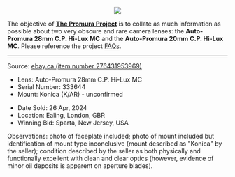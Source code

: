 <p align="center">
   <img src="https://user-images.githubusercontent.com/110672536/183131595-afeb1dec-1c84-436c-9a50-90468f9ec3ec.png">
</p>

<p>
   The objective of <b><a href="https://github.com/martbetz/The-Promura-Project/blob/main/README.md">The Promura Project</a></b> is to collate as much information as possible about two very obscure and rare camera lenses: the <b>Auto-Promura 28mm C.P. Hi-Lux MC</b> and the <b>Auto-Promura 20mm C.P. Hi-Lux MC</b>. Please reference the project <a href="https://github.com/martbetz/The-Promura-Project/blob/main/FAQs.md">FAQs</a>.

---

Source: [ebay.ca (item number 276431953969)](https://www.ebay.ca/itm/276431953969)

- Lens: Auto-Promura 28mm C.P. Hi-Lux MC
- Serial Number: 333644
- Mount: Konica (K/AR) - unconfirmed

[]()

- Date Sold: 26 Apr, 2024
- Location: Ealing, London, GBR
- Winning Bid: Sparta, New Jersey, USA

[]()

Observations: photo of faceplate included; photo of mount included but identification of mount type inconclusive (mount described as "Konica" by the seller); condition described by the seller as both physically and functionally excellent with clean and clear optics (however, evidence of minor oil deposits is apparent on aperture blades).


